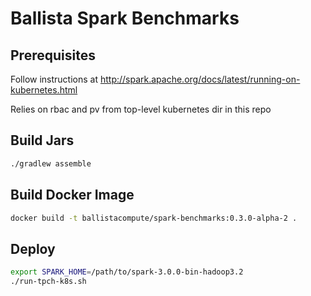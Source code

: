 # Ballista Spark Benchmarks

## Prerequisites

Follow instructions at http://spark.apache.org/docs/latest/running-on-kubernetes.html

Relies on rbac and pv from top-level kubernetes dir in this repo

## Build Jars

```bash
./gradlew assemble
```

## Build Docker Image

```bash
docker build -t ballistacompute/spark-benchmarks:0.3.0-alpha-2 .
```

## Deploy

```bash
export SPARK_HOME=/path/to/spark-3.0.0-bin-hadoop3.2
./run-tpch-k8s.sh
```

